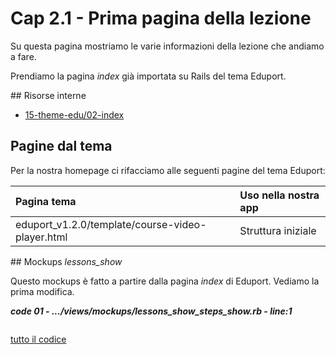 # <a name="top"></a> Cap 2.1 - Prima pagina della lezione

Su questa pagina mostriamo le varie informazioni della lezione che andiamo a fare.

Prendiamo la pagina *index* già importata su Rails del tema Eduport.



## Risorse interne

- [15-theme-edu/02-index]()



## Pagine dal tema

Per la nostra homepage ci rifacciamo alle seguenti pagine del tema Eduport:

Pagina tema                         | Uso nella nostra app
| :--                               | :--
eduport_v1.2.0/template/course-video-player.html 	| Struttura iniziale 



## Mockups *lessons_show*

Questo mockups è fatto a partire dalla pagina *index* di Eduport.
Vediamo la prima modifica.

***code 01 - .../views/mockups/lessons_show_steps_show.rb - line:1***

```html+erb

```

[tutto il codice](https://github.com/flaviobordonidev/leanpubabrandnewcms/blob/master/56-ubuntudream/02-mokups/04_00-lessons_show-it.rb)

